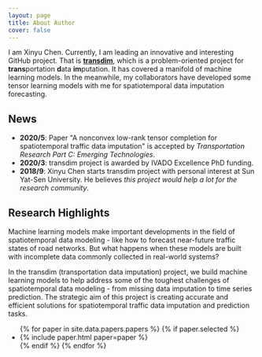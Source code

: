 ```yaml
---
layout: page
title: About Author
cover: false
---
```


I am Xinyu Chen. Currently, I am leading an innovative and interesting GitHub project. That is [**transdim**](https://github.com/xinychen/transdim), which is a problem-oriented project for **trans**portation **d**ata **im**putation. It has covered a manifold of machine learning models. In the meanwhile, my collaborators have developed some tensor learning models with me for spatiotemporal data imputation forecasting.


## News
* **2020/5**: Paper "A nonconvex low-rank tensor completion for spatiotemporal traffic data imputation" is accepted by *Transportation Research Part C: Emerging Technologies*.
* **2020/3**: transdim project is awarded by IVADO Excellence PhD funding.
* **2018/9**: Xinyu Chen starts transdim project with personal interest at Sun Yat-Sen University. He believes *this project would help a lot for the research community*.

## Research Highlights

Machine learning models make important developments in the field of spatiotemporal data modeling - like how to forecast near-future traffic states of road networks. But what happens when these models are built with incomplete data commonly collected in real-world systems?

In the transdim (transportation data imputation) project, we build machine learning models to help address some of the toughest challenges of spatiotemporal data modeling - from missing data imputation to time series prediction. The strategic aim of this project is creating accurate and efficient solutions for spatiotemporal traffic data imputation and prediction tasks.


<ul>
{% for paper in site.data.papers.papers %}
  {% if paper.selected %}
  <li>
  {% include paper.html paper=paper %}
  </li>
  {% endif %}
{% endfor %}
</ul>

